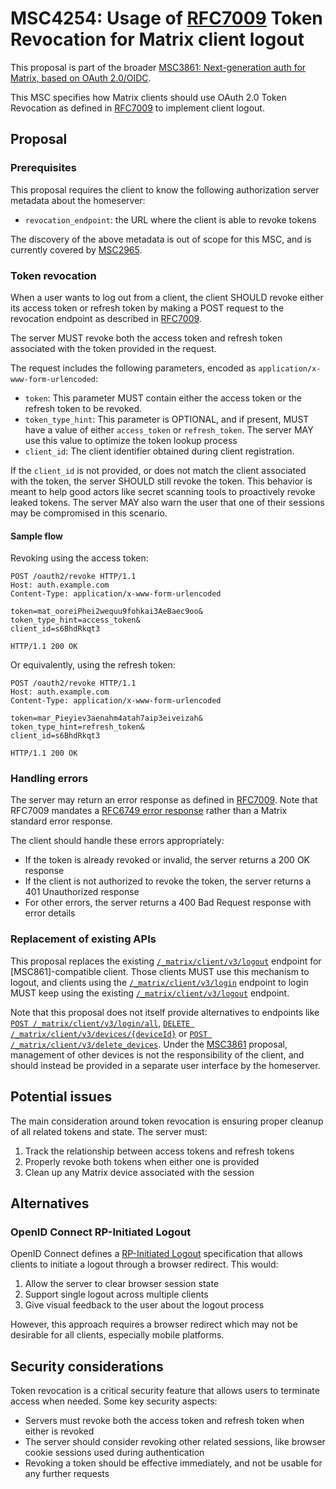 # MSC4254: Usage of [RFC7009] Token Revocation for Matrix client logout

This proposal is part of the broader [MSC3861: Next-generation auth for Matrix, based on OAuth 2.0/OIDC][MSC3861].

This MSC specifies how Matrix clients should use OAuth 2.0 Token Revocation as defined in [RFC7009] to implement client logout.

## Proposal

### Prerequisites

This proposal requires the client to know the following authorization server metadata about the homeserver:

- `revocation_endpoint`: the URL where the client is able to revoke tokens

The discovery of the above metadata is out of scope for this MSC, and is currently covered by [MSC2965].

### Token revocation

When a user wants to log out from a client, the client SHOULD revoke either its access token or refresh token by making a POST request to the revocation endpoint as described in [RFC7009].

The server MUST revoke both the access token and refresh token associated with the token provided in the request.

The request includes the following parameters, encoded as `application/x-www-form-urlencoded`:

- `token`: This parameter MUST contain either the access token or the refresh token to be revoked.
- `token_type_hint`: This parameter is OPTIONAL, and if present, MUST have a value of either `access_token` or `refresh_token`.  The server MAY use this value to optimize the token lookup process
- `client_id`: The client identifier obtained during client registration.

If the `client_id` is not provided, or does not match the client associated with the token, the server SHOULD still revoke the token.
This behavior is meant to help good actors like secret scanning tools to proactively revoke leaked tokens.
The server MAY also warn the user that one of their sessions may be compromised in this scenario.

#### Sample flow

Revoking using the access token:

```http
POST /oauth2/revoke HTTP/1.1
Host: auth.example.com
Content-Type: application/x-www-form-urlencoded

token=mat_ooreiPhei2wequu9fohkai3AeBaec9oo&
token_type_hint=access_token&
client_id=s6BhdRkqt3
```

```http
HTTP/1.1 200 OK
```

Or equivalently, using the refresh token:

```http
POST /oauth2/revoke HTTP/1.1
Host: auth.example.com
Content-Type: application/x-www-form-urlencoded

token=mar_Pieyiev3aenahm4atah7aip3eiveizah&
token_type_hint=refresh_token&
client_id=s6BhdRkqt3
```

```http
HTTP/1.1 200 OK
```

### Handling errors

The server may return an error response as defined in [RFC7009]. Note that RFC7009 mandates a [RFC6749 error response](https://datatracker.ietf.org/doc/html/rfc6749#section-5.2) rather than a Matrix standard error response.

The client should handle these errors appropriately:

- If the token is already revoked or invalid, the server returns a 200 OK response
- If the client is not authorized to revoke the token, the server returns a 401 Unauthorized response
- For other errors, the server returns a 400 Bad Request response with error details

### Replacement of existing APIs

This proposal replaces the existing [`/_matrix/client/v3/logout`] endpoint for [MSC861]-compatible client.
Those clients MUST use this mechanism to logout, and clients using the [`/_matrix/client/v3/login`] endpoint to login MUST keep using the existing [`/_matrix/client/v3/logout`] endpoint.

Note that this proposal does not itself provide alternatives to endpoints like [`POST /_matrix/client/v3/login/all`], [`DELETE /_matrix/client/v3/devices/{deviceId}`] or [`POST /_matrix/client/v3/delete_devices`].
Under the [MSC3861] proposal, management of other devices is not the responsibility of the client, and should instead be provided in a separate user interface by the homeserver.


## Potential issues

The main consideration around token revocation is ensuring proper cleanup of all related tokens and state. The server must:

1. Track the relationship between access tokens and refresh tokens
2. Properly revoke both tokens when either one is provided
3. Clean up any Matrix device associated with the session

## Alternatives

### OpenID Connect RP-Initiated Logout

OpenID Connect defines a [RP-Initiated Logout](https://openid.net/specs/openid-connect-rpinitiated-1_0.html) specification that allows clients to initiate a logout through a browser redirect. This would:

1. Allow the server to clear browser session state
2. Support single logout across multiple clients
3. Give visual feedback to the user about the logout process

However, this approach requires a browser redirect which may not be desirable for all clients, especially mobile platforms.

## Security considerations

Token revocation is a critical security feature that allows users to terminate access when needed. Some key security aspects:

- Servers must revoke both the access token and refresh token when either is revoked
- The server should consider revoking other related sessions, like browser cookie sessions used during authentication
- Revoking a token should be effective immediately, and not be usable for any further requests

[RFC7009]: https://tools.ietf.org/html/rfc7009
[MSC2965]: https://github.com/matrix-org/matrix-spec-proposals/pull/2965
[MSC3861]: https://github.com/matrix-org/matrix-spec-proposals/pull/3861
[`/_matrix/client/v3/login`]: https://spec.matrix.org/v1.13/client-server-api/#login
[`/_matrix/client/v3/logout`]: https://spec.matrix.org/v1.13/client-server-api/#post_matrixclientv3logout
[`POST /_matrix/client/v3/login/all`]: https://spec.matrix.org/v1.13/client-server-api/#post_matrixclientv3loginall
[`DELETE /_matrix/client/v3/devices/{deviceId}`]: https://spec.matrix.org/v1.13/client-server-api/#delete_matrixclientv3devicesdeviceid
[`POST /_matrix/client/v3/delete_devices`]: https://spec.matrix.org/v1.13/client-server-api/#post_matrixclientv3delete_devices
